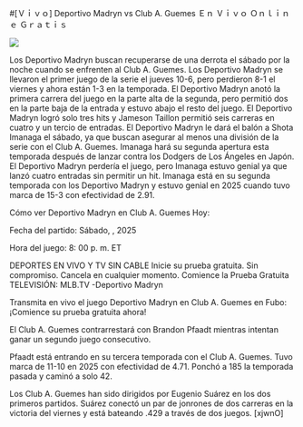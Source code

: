 #[Ｖｉｖｏ] Deportivo Madryn vs Club A. Guemes Ｅｎ Ｖｉｖｏ Ｏｎｌｉｎｅ Ｇｒａｔｉｓ  
  
  
[![](https://i.imgur.com/qSNzIqt.png)](https://movie.rssnews.media/KURNtmyE.php)  
  
Los Deportivo Madryn buscan recuperarse de una derrota el sábado por la noche cuando se enfrenten al Club A. Guemes. Los Deportivo Madryn se llevaron el primer juego de la serie el jueves 10-6, pero perdieron 8-1 el viernes y ahora están 1-3 en la temporada. El Deportivo Madryn anotó la primera carrera del juego en la parte alta de la segunda, pero permitió dos en la parte baja de la entrada y estuvo abajo el resto del juego. El Deportivo Madryn logró solo tres hits y Jameson Taillon permitió seis carreras en cuatro y un tercio de entradas. El Deportivo Madryn le dará el balón a Shota Imanaga el sábado, ya que buscan asegurar al menos una división de la serie con el Club A. Guemes. Imanaga hará su segunda apertura esta temporada después de lanzar contra los Dodgers de Los Ángeles en Japón. El Deportivo Madryn perdería el juego, pero Imanaga estuvo genial ya que lanzó cuatro entradas sin permitir un hit. Imanaga está en su segunda temporada con los Deportivo Madryn y estuvo genial en 2025 cuando tuvo marca de 15-3 con efectividad de 2.91.

Cómo ver Deportivo Madryn en Club A. Guemes Hoy:

Fecha del partido: Sábado, , 2025

Hora del juego: 8: 00 p. m. ET

DEPORTES EN VIVO Y TV SIN CABLE
Inicie su prueba gratuita. Sin compromiso. Cancela en cualquier momento.
Comience la Prueba Gratuita
TELEVISIÓN: MLB.TV -Deportivo Madryn

Transmita en vivo el juego Deportivo Madryn en Club A. Guemes en Fubo: ¡Comience su prueba gratuita ahora! 

El Club A. Guemes contrarrestará con Brandon Pfaadt mientras intentan ganar un segundo juego consecutivo.

Pfaadt está entrando en su tercera temporada con el Club A. Guemes. Tuvo marca de 11-10 en 2025 con efectividad de 4.71. Ponchó a 185 la temporada pasada y caminó a solo 42.

Los Club A. Guemes han sido dirigidos por Eugenio Suárez en los dos primeros partidos. Suárez conectó un par de jonrones de dos carreras en la victoria del viernes y está bateando .429 a través de dos juegos. [xjwnO]